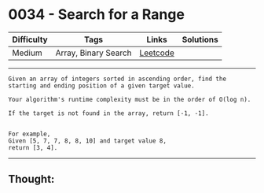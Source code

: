 # 0034 - Search for a Range

Difficulty  | Tags | Links | Solutions
----------- | ---- | ----- | -----
Medium | Array, Binary Search | [Leetcode](https://leetcode.com/problems/search-for-a-range/description/) |


-----------

```
Given an array of integers sorted in ascending order, find the starting and ending position of a given target value.

Your algorithm's runtime complexity must be in the order of O(log n).

If the target is not found in the array, return [-1, -1].


For example,
Given [5, 7, 7, 8, 8, 10] and target value 8,
return [3, 4].
```

-----------

## Thought:
